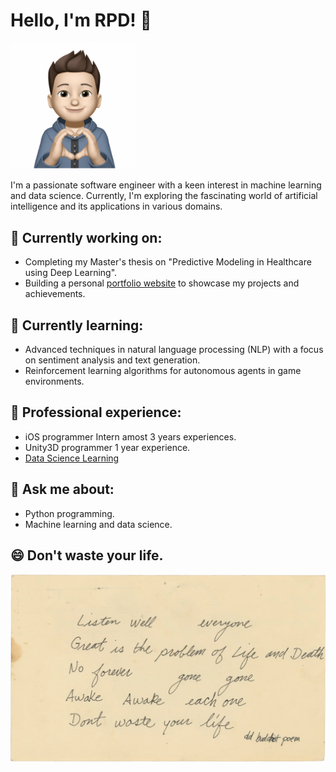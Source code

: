# Hello, I'm RPD! 👋
<!-- ![image](/Images/head.png) -->
<img src="/Images/head.png" alt="drawing" width="200"/>

I'm a passionate software engineer with a keen interest in machine learning and data science. Currently, I'm exploring the fascinating world of artificial intelligence and its applications in various domains.

## 🔭 Currently working on:
* Completing my Master's thesis on "Predictive Modeling in Healthcare using Deep Learning".
* Building a personal [portfolio website](https://github.com/RPDai24) to showcase my projects and achievements. 

## 🌱 Currently learning: 
* Advanced techniques in natural language processing (NLP) with a focus on sentiment analysis and text generation.
* Reinforcement learning algorithms for autonomous agents in game environments.

## 💼 Professional experience:
* iOS programmer Intern amost 3 years experiences. 
* Unity3D programmer 1 year experience.
* [Data Science Learning](https://www.hyperiondev.com/?utm_source=direct&utm_medium=referral&utm_campaign=earn_£750&referral_code=BHS663SR)

## 💬 Ask me about:
* Python programming.
* Machine learning and data science.

## 😄 Don't waste your life.
<!-- ![life](/Images/life.jpg) -->
<img src="/Images/life.jpg" alt="drawing" width="700">

<!--
**RPDai24/RPDai24** is a ✨ _special_ ✨ repository because its `README.md` (this file) appears on your GitHub profile.

Here are some ideas to get you started:

- 🔭 I’m currently working on ...
- 🌱 I’m currently learning ...
- 👯 I’m looking to collaborate on ...
- 🤔 I’m looking for help with ...
- 💬 Ask me about ...
- 📫 How to reach me: ...
- 😄 Pronouns: ...
- ⚡ Fun fact: ...
-->
